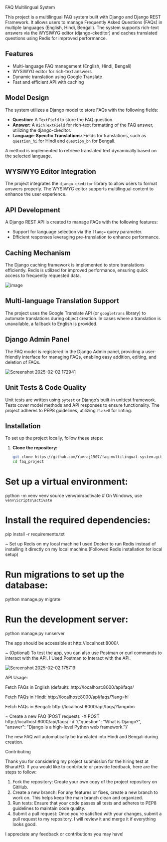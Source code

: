 FAQ Multilingual System 


This project is a multilingual FAQ system built with Django and Django REST Framework. 
It allows users to manage Frequently Asked Questions (FAQs) in multiple languages 
(English, Hindi, Bengali). The system supports rich-text answers via the WYSIWYG editor
(django-ckeditor) and caches translated questions using Redis for improved performance.


## Features
- Multi-language FAQ management (English, Hindi, Bengali)
- WYSIWYG editor for rich-text answers
- Dynamic translation using Google Translate
- Fast and efficient API with caching

## Model Design

The system utilizes a Django model to store FAQs with the following fields:
- **Question:** A `TextField` to store the FAQ question.
- **Answer:** A `RichTextField` for rich-text formatting of the FAQ answer, utilizing the django-ckeditor.
- **Language-Specific Translations:** Fields for translations, such as `question_hi` for Hindi and `question_bn` for Bengali.

A method is implemented to retrieve translated text dynamically based on the selected language.

## WYSIWYG Editor Integration

The project integrates the `django-ckeditor` library to allow users to format answers properly. The WYSIWYG editor supports multilingual content to enhance the user experience.

## API Development

A Django REST API is created to manage FAQs with the following features:
- Support for language selection via the `?lang=` query parameter.
- Efficient responses leveraging pre-translation to enhance performance.




## Caching Mechanism

The Django caching framework is implemented to store translations efficiently. Redis is utilized for improved performance, ensuring quick access to frequently requested data.

![image](https://github.com/user-attachments/assets/a0934de9-cfba-4157-9021-ff860be4a576)


## Multi-language Translation Support

The project uses the Google Translate API (or `googletrans` library) to automate translations during object creation. In cases where a translation is unavailable, a fallback to English is provided.



## Django Admin Panel

The FAQ model is registered in the Django Admin panel, providing a user-friendly interface for managing FAQs, enabling easy addition, editing, and deletion of FAQs.


![Screenshot 2025-02-02 172941](https://github.com/user-attachments/assets/6857efc9-918d-4124-b030-d2f477d4f568)




## Unit Tests & Code Quality

Unit tests are written using `pytest` or Django’s built-in unittest framework. Tests cover model methods and API responses to ensure functionality. The project adheres to PEP8 guidelines, utilizing `flake8` for linting.


## Installation

To set up the project locally, follow these steps:


1. **Clone the repository:**
   ```bash
   git clone https://github.com/Yuvraj1507/faq-multilingual-system.git
   cd faq_project


# Set up a virtual environment:

python -m venv venv
source venv/bin/activate  # On Windows, use `venv\Scripts\activate`


# Install the required dependencies:
pip install -r requirements.txt


~ Set up Redis on my local machine I used Docker to run Redis instead of installing 
it directly on my local machine.(Followed Redis installation for local setup)


# Run migrations to set up the database:
python manage.py migrate

# Run the development server:
python manage.py runserver

The app should be accessible at http://localhost:8000/.

~ (Optional) To test the app, you can also use Postman or curl commands to interact with the API. 
I Used Postman to Interact with the API.


![Screenshot 2025-02-02 175719](https://github.com/user-attachments/assets/bf0205da-f70a-4717-8438-6574d9527525)


API Usage:


Fetch FAQs in English (default):
http://localhost:8000/api/faqs/


Fetch FAQs in Hindi:
http://localhost:8000/api/faqs/?lang=hi


Fetch FAQs in Bengali:
http://localhost:8000/api/faqs/?lang=bn


~ Create a new FAQ (POST request):
-X POST http://localhost:8000/api/faqs/ -d '{"question": "What is Django?", "answer": "Django is a high-level Python web framework."}' 

The new FAQ will automatically be translated into Hindi and Bengali during creation.

Contributing

Thank you for considering my project submission for the hiring test at BharatFD. If you would like to contribute or provide feedback, here are the steps to follow:

1. Fork the repository: Create your own copy of the project repository on GitHub.
2. Create a new branch: For any features or fixes, create a new branch to work on. This helps keep the main branch clean and organized.
3. Run tests: Ensure that your code passes all tests and adheres to PEP8 guidelines to maintain code quality.
4. Submit a pull request: Once you're satisfied with your changes, submit a pull request to my repository. I will review it and merge it if everything looks good.

I appreciate any feedback or contributions you may have!

